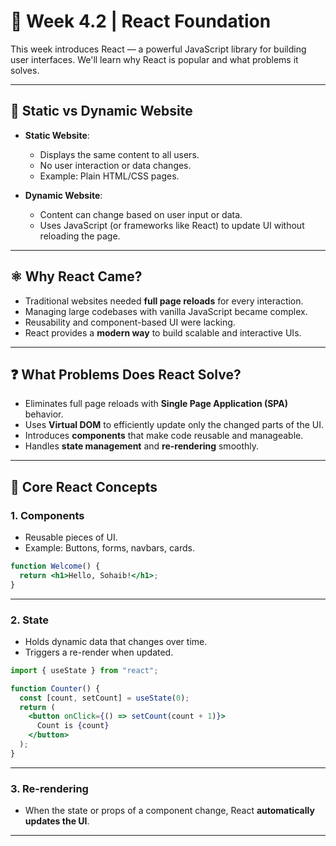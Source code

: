 # 📘 Week 4.2 | React Foundation

This week introduces React — a powerful JavaScript library for building user interfaces. We'll learn why React is popular and what problems it solves.

---

## 🧱 Static vs Dynamic Website

* **Static Website**:

  * Displays the same content to all users.
  * No user interaction or data changes.
  * Example: Plain HTML/CSS pages.

* **Dynamic Website**:

  * Content can change based on user input or data.
  * Uses JavaScript (or frameworks like React) to update UI without reloading the page.

---

## ⚛️ Why React Came?

* Traditional websites needed **full page reloads** for every interaction.
* Managing large codebases with vanilla JavaScript became complex.
* Reusability and component-based UI were lacking.
* React provides a **modern way** to build scalable and interactive UIs.

---

## ❓ What Problems Does React Solve?

* Eliminates full page reloads with **Single Page Application (SPA)** behavior.
* Uses **Virtual DOM** to efficiently update only the changed parts of the UI.
* Introduces **components** that make code reusable and manageable.
* Handles **state management** and **re-rendering** smoothly.

---

## 🔁 Core React Concepts

### 1. Components

* Reusable pieces of UI.
* Example: Buttons, forms, navbars, cards.

```jsx
function Welcome() {
  return <h1>Hello, Sohaib!</h1>;
}
```

---

### 2. State

* Holds dynamic data that changes over time.
* Triggers a re-render when updated.

```jsx
import { useState } from "react";

function Counter() {
  const [count, setCount] = useState(0);
  return (
    <button onClick={() => setCount(count + 1)}>
      Count is {count}
    </button>
  );
}
```

---

### 3. Re-rendering

* When the state or props of a component change, React **automatically updates the UI**.

---
